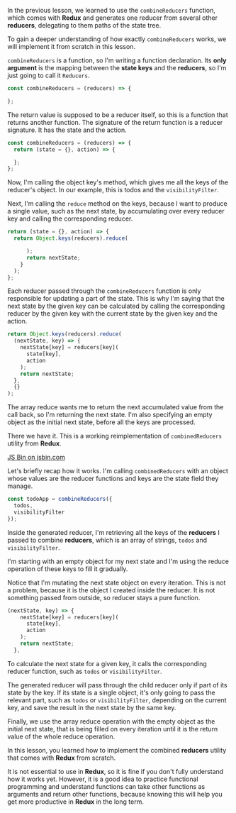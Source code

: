 In the previous lesson, we learned to use the `combineReducers` function, which comes with **Redux** and generates one reducer from several other **reducers**, delegating to them paths of the state tree.

To gain a deeper understanding of how exactly `combineReducers` works, we will implement it from scratch in this lesson.

`combineReducers` is a function, so I'm writing a function declaration. Its **only argument** is the mapping between the **state keys** and the **reducers**, so I'm just going to call it `Reducers`.

``` javascript
const combineReducers = (reducers) => {

};
```


The return value is supposed to be a reducer itself, so this is a function that returns another function. The signature of the return function is a reducer signature. It has the state and the action.

``` javascript
const combineReducers = (reducers) => {
  return (state = {}, action) => {

  };
};
```

Now, I'm calling the object key's method, which gives me all the keys of the reducer's object. In our example, this is todos and the `visibilityFilter`.

Next, I'm calling the `reduce` method on the keys, because I want to produce a single value, such as the next state, by accumulating over every reducer key and calling the corresponding reducer.

``` javascript
return (state = {}, action) => {
  return Object.keys(reducers).reduce(

      );
      return nextState;
    }
  );
};
```

Each reducer passed through the `combineReducers` function is only responsible for updating a part of the state. This is why I'm saying that the next state by the given key can be calculated by calling the corresponding reducer by the given key with the current state by the given key and the action.

``` javascript
return Object.keys(reducers).reduce(
  (nextState, key) => {
    nextState[key] = reducers[key](
      state[key],
      action
    );
    return nextState;
  },
  {}
);
```

The array reduce wants me to return the next accumulated value from the call back, so I'm returning the next state. I'm also specifying an empty object as the initial next state, before all the keys are processed.

There we have it. This is a working reimplementation of `combinedReducers` utility from **Redux**.

<a class="jsbin-embed" href="https://jsbin.com/ciruyu/7/embed?js,console">JS Bin on jsbin.com</a><script src="https://static.jsbin.com/js/embed.min.js?3.35.12"></script>

Let's briefly recap how it works. I'm calling `combinedReducers` with an object whose values are the reducer functions and keys are the state field they manage.

```javascript
const todoApp = combineReducers({
  todos,
  visibilityFilter
});
```

Inside the generated reducer, I'm retrieving all the keys of the **reducers** I passed to combine **reducers**, which is an array of strings, `todos` and `visibilityFilter`.

I'm starting with an empty object for my next state and I'm using the reduce operation of these keys to fill it gradually.

Notice that I'm mutating the next state object on every iteration. This is not a problem, because it is the object I created inside the reducer. It is not something passed from outside, so reducer stays a pure function.

```javascript 
(nextState, key) => {
    nextState[key] = reducers[key](
      state[key],
      action
    );
    return nextState;
  },
```

To calculate the next state for a given key, it calls the corresponding reducer function, such as `todos` or `visibilityFilter`.

The generated reducer will pass through the child reducer only if part of its state by the key. If its state is a single object, it's only going to pass the relevant part, such as `todos` or `visibilityFilter`, depending on the current key, and save the result in the next state by the same key.

Finally, we use the array reduce operation with the empty object as the initial next state, that is being filled on every iteration until it is the return value of the whole reduce operation.

In this lesson, you learned how to implement the combined **reducers** utility that comes with **Redux** from scratch.

It is not essential to use in **Redux**, so it is fine if you don't fully understand how it works yet. However, it is a good idea to practice functional programming and understand functions can take other functions as arguments and return other functions, because knowing this will help you get more productive in **Redux** in the long term.
